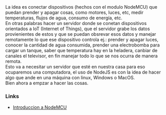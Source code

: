 <div>
	La idea es conectar dispositivos (hechos con el modulo NodeMCU) que puedan prender y apagar cosas, como motores, luces, etc, 
	medir temperaturas, flujos de agua, consumo de energía, etc.
</div>
<div>
	En otras palabras hacer un servidor donde se conetan dispositivos orientados a IoT (Internet of Things), que el 
	servidor grabe los datos provienientes de estos y que se puedan obsrevar esos datos y manejar remotamente lo 
	que ese dispositivo controla ej.: prender y apagar luces, conocer la cantidad de agua consumida, prender una 
	electrobomba para cargar un tanque, saber que temperatura hay en la heladera, canbiar de canales el televisor, 
	en fin manejar todo lo que se nos ocurra de manera remota.
</div>
<div>
	Esto va a necesitar un servidor que esté en nuestra casa para eso ocuparemos una computadora, el uso de NodeJS 
	es con la idea de hacer algo que ande en una máquina con linux, Windows o MacOS.
</div>
<div>
	Bien ahora a empzar a hacer las cosas.
</div>
<h3>Links</h3>
<ul>
	<li>
		<a href="https://programarfacil.com/podcast/nodemcu-tutorial-paso-a-paso/" traget="_subpage"> Introduccion a NodeMCU </a>
	</li>
</ul>			

